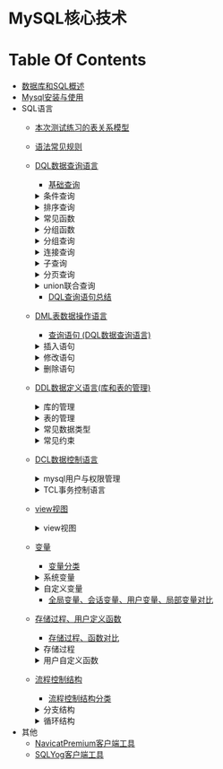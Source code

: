 MySQL核心技术
==


# Table Of Contents
* [数据库和SQL概述](md/数据库和SQL概述.md)
* [Mysql安装与使用](md/Mysql安装与使用.md)
* SQL语言
    * [本次测试练习的表关系模型](/md/1_01_sql常见规则_测试表模型.md#本次测试练习的表关系模型)
    * [语法常见规则](md/1_01_sql常见规则_测试表模型.md#语法常见规则)
    * [DQL数据查询语言](md/2_01_DQL数据查询语言.基础查询.md)
        * [基础查询](md/2_01_DQL数据查询语言.基础查询.md#基础查询)
        <details>
        <summary>条件查询</summary>
        
        * [条件查询](md/2_02_DQL数据查询语言.条件查询.md#条件查询)
            * [条件查询分类](md/2_02_DQL数据查询语言.条件查询.md#条件查询分类)
            * [按条件表达式筛选](md/2_02_DQL数据查询语言.条件查询.md#按条件表达式筛选)
            * [按逻辑表达式筛选](md/2_02_DQL数据查询语言.条件查询.md#按逻辑表达式筛选)
            * [模糊查询](md/2_02_DQL数据查询语言.条件查询.md#模糊查询)
        </details>
        
        <details>
        <summary>排序查询</summary>
         
        * [排序查询](md/2_03_DQL数据查询语言.排序查询.md)
            * [排序查询语法](md/2_03_DQL数据查询语言.排序查询.md#排序查询语法)
        </details>
            
        <details>
        <summary>常见函数</summary>
            
        * [常见函数](md/2_04_DQL数据查询语言.常见函数.md)
            * [函数概念](md/2_04_DQL数据查询语言.常见函数.md#函数概念)
            * [函数分类](md/2_04_DQL数据查询语言.常见函数.md#函数分类)
            * [单行函数](md/2_04_DQL数据查询语言.常见函数.md#单行函数)
                * [字符函数](md/2_04_DQL数据查询语言.常见函数.md#字符函数)
                * [数学函数](md/2_04_DQL数据查询语言.常见函数.md#数学函数)
                * [日期、时间函数](md/2_04_DQL数据查询语言.常见函数.md#日期时间函数)
                    * [format匹配模式字母定义](md/2_04_DQL数据查询语言.常见函数.md#format匹配模式字母定义)
                * [其他函数](md/2_04_DQL数据查询语言.常见函数.md#其他函数)
                * [流程分支控制函数](md/2_04_DQL数据查询语言.常见函数.md#流程分支控制函数)
        </details>
        
        <details>
        <summary>分组函数</summary>
        
        * [分组函数](md/2_05_DQL数据查询语言.分组函数.md)
            * [分组函数概念与功能](md/2_05_DQL数据查询语言.分组函数.md#分组函数概念与功能)
            * [分组函数概览与总结](md/2_05_DQL数据查询语言.分组函数.md#分组函数概览与总结)
        </details>
        
        <details>
        <summary>分组查询</summary>
        
        * [分组查询](md/2_06_DQL数据查询语言.分组查询.md)
            * [分组查询语法](md/2_06_DQL数据查询语言.分组查询.md#分组查询语法)
            * [分组查询特点](md/2_06_DQL数据查询语言.分组查询.md#分组查询特点)
            * [分组前筛选、分组后筛选比较](md/2_06_DQL数据查询语言.分组查询.md#分组前筛选分组后筛选比较)
            * [分组查询示例](md/2_06_DQL数据查询语言.分组查询.md#分组查询示例)
            * [MySQL获取分组后的top 1和top N记录方法](./exercise/MySQL获取分组后的top%201和top%20N记录.sql)
        </details>
        
        <details>
        <summary>连接查询</summary>
        
        * [连接查询](md/2_07_DQL数据查询语言.连接查询.md)
            * [连接查询分类](md/2_07_DQL数据查询语言.连接查询.md#连接查询分类)
            * [SQL-92连接语法(仅支持内连接)](md/2_07_DQL数据查询语言.连接查询.md#SQL-92连接语法仅支持内连接)
                * [SQL-92语法](md/2_07_DQL数据查询语言.连接查询.md#SQL-92语法)
                * [笛卡尔乘积现象(交叉连接)](md/2_07_DQL数据查询语言.连接查询.md#笛卡尔乘积现象交叉连接)
                * [等值连接](md/2_07_DQL数据查询语言.连接查询.md#等值连接)
                * [非等值连接](md/2_07_DQL数据查询语言.连接查询.md#非等值连接)
                * [自连接(自身内连接)](md/2_07_DQL数据查询语言.连接查询.md#自连接自身内连接)
            * [SQL:1999连接语法](md/2_07_DQL数据查询语言.连接查询.md#SQL1999连接语法)
                * [SQL-92与SQL:1999对比](md/2_07_DQL数据查询语言.连接查询.md#SQL-92与SQL1999对比)
                * [SQL:1999连接语法结构](md/2_07_DQL数据查询语言.连接查询.md#SQL1999连接语法结构)
                * [SQL:1999连接类型分类](md/2_07_DQL数据查询语言.连接查询.md#SQL1999连接类型分类)
                * [内连接](md/2_07_DQL数据查询语言.连接查询.md#内连接)
                    * [SQL:1999内连特点](md/2_07_DQL数据查询语言.连接查询.md#SQL1999内连特点)
                * [外连接](md/2_07_DQL数据查询语言.连接查询.md#外连接)
                    * [外连接特点](md/2_07_DQL数据查询语言.连接查询.md#外连接特点)
                * [全外连接](md/2_07_DQL数据查询语言.连接查询.md#全外连接)
                    * [full outer join全外连接替代方案](md/2_07_DQL数据查询语言.连接查询.md#full-outer-join全外连接替代方案)
                * [交叉链接(即笛卡尔乘积)](md/2_07_DQL数据查询语言.连接查询.md#交叉链接即笛卡尔乘积)
            * [连接查询总结](md/2_07_DQL数据查询语言.连接查询.md#连接查询总结)
        </details>
        
        <details>
        <summary>子查询</summary>
        
        * [子查询](md/2_08_DQL数据查询语言.子查询.md)
            * [子查询分类](md/2_08_DQL数据查询语言.子查询.md#子查询分类)
            * [where或having后面](md/2_08_DQL数据查询语言.子查询.md#where或having后面)
                * [where或having后面子查询特点](md/2_08_DQL数据查询语言.子查询.md#where或having后面子查询特点)
                * [标量子查询](md/2_08_DQL数据查询语言.子查询.md#标量子查询)
                * [列子查询](md/2_08_DQL数据查询语言.子查询.md#列子查询)
                * [行子查询](md/2_08_DQL数据查询语言.子查询.md#行子查询)
            * [select后面](md/2_08_DQL数据查询语言.子查询.md#select后面)
            * [from后面](md/2_08_DQL数据查询语言.子查询.md#from后面)
            * [exists后面](md/2_08_DQL数据查询语言.子查询.md#exists后面)
        </details>
        
        <details>
        <summary>分页查询</summary>
        
        * [分页查询](md/2_09_DQL数据查询语言.分页查询.md)
            * [分页查询语法](md/2_09_DQL数据查询语言.分页查询.md.md#分页查询语法)
            * [分页查询特点](md/2_09_DQL数据查询语言.分页查询.md.md#分页查询特点)
            * [分页查询案例](md/2_09_DQL数据查询语言.分页查询.md.md#分页查询案例)
        </details>
        
        <details>
        <summary>union联合查询</summary>
        
        * [union联合查询](md/2_10_DQL数据查询语言.union联合查询_DQL查询语句总结.md)
            * [union联合查询语法](md/2_10_DQL数据查询语言.union联合查询_DQL查询语句总结.md#union联合查询语法)
            * [union联合查询语法应用场景](md/2_10_DQL数据查询语言.union联合查询_DQL查询语句总结.md#union联合查询语法应用场景)
            * [union联合查询特点](md/2_10_DQL数据查询语言.union联合查询_DQL查询语句总结.md#union联合查询特点)
            * [union联合查询案例](md/2_10_DQL数据查询语言.union联合查询_DQL查询语句总结.md#union联合查询案例)
        </details>
        
        * [DQL查询语句总结](md/2_10_DQL数据查询语言.union联合查询_DQL查询语句总结.md#DQL查询语句总结)
    * [DML表数据操作语言](md/3_01_DML表数据操作语言.md)
        * [查询语句 (DQL数据查询语言)](md/2_01_DQL数据查询语言.基础查询.md)
        
        <details>
        <summary>插入语句</summary>
        
        * [插入语句](md/3_01_DML表数据操作语言.md#插入语句)
            * [values多行插入](md/3_01_DML表数据操作语言.md#values多行插入)
            * [set单行插入](md/3_01_DML表数据操作语言.md#set单行插入)
            * [values多行插入、set单行插入对比](md/3_01_DML表数据操作语言.md#values多行插入set单行插入对比)
        </details>
        
        <details>
        <summary>修改语句</summary>
        
        * [修改语句](md/3_01_DML表数据操作语言.md#修改语句)
            * [修改表数据语法](md/3_01_DML表数据操作语言.md#修改表数据语法)
            * [单表修改记录示例](md/3_01_DML表数据操作语言.md#单表修改记录示例)
            * [多表连接修改记录示例](md/3_01_DML表数据操作语言.md#多表连接修改记录示例)
        </details>
        
        <details>
        <summary>删除语句</summary>
        
        * [删除语句](md/3_01_DML表数据操作语言.md#删除语句)
            * [delete删除记录语法](md/3_01_DML表数据操作语言.md#delete删除记录语法)
            * [truncate清空表删除所有记录](md/3_01_DML表数据操作语言.md#truncate清空表删除所有记录)
            * [delete删除记录示例](md/3_01_DML表数据操作语言.md#delete删除记录示例)
            * [truncate清空表删除所有记录示例](md/3_01_DML表数据操作语言.md#truncate清空表删除所有记录示例)
            * [delete删除记录、truncate清空表删除所有记录对比](md/3_01_DML表数据操作语言.md#delete删除记录truncate清空表删除所有记录对比)
        </details>
        
    * [DDL数据定义语言(库和表的管理)](md/4_01_DDL数据定义语言.库的管理.md)
        <details>
        <summary>库的管理</summary>
        
        * [库的管理](md/4_01_DDL数据定义语言.库的管理.md)
            * [库的管理](md/4_01_DDL数据定义语言.库的管理.md#库的管理)
            * [库的修改](md/4_01_DDL数据定义语言.库的管理.md#库的修改)
            * [库的删除](md/4_01_DDL数据定义语言.库的管理.md#库的删除)
        </details>
        
        <details>
        <summary>表的管理</summary>
        
        * [表的管理](md/4_02_DDL数据定义语言.表的管理.md)
            * [表的创建](md/4_02_DDL数据定义语言.表的管理.md#表的创建)
            * [表的修改](md/4_02_DDL数据定义语言.表的管理.md#表的修改)
            * [表的删除](md/4_02_DDL数据定义语言.表的管理.md#表的删除)
            * [表的复制](md/4_02_DDL数据定义语言.表的管理.md#表的复制)  
        </details>
        
        <details>
        <summary>常见数据类型</summary>
        
        * [常见数据类型](md/4_03_DDL数据定义语言.常见数据类型.md)
            * [数据类型分类](md/4_03_DDL数据定义语言.常见数据类型.md#数据类型分类)
            * [整型](md/4_03_DDL数据定义语言.常见数据类型.md#整型)
                * [整型占用空间、值范围](md/4_03_DDL数据定义语言.常见数据类型.md#整型占用空间值范围)
                * [整型特点](md/4_03_DDL数据定义语言.常见数据类型.md#整型特点)
                * [整型示例](md/4_03_DDL数据定义语言.常见数据类型.md#整型示例)
            * [小数](md/4_03_DDL数据定义语言.常见数据类型.md#小数)
                * [小数分类](md/4_03_DDL数据定义语言.常见数据类型.md#小数分类)
                * [小数值范围](md/4_03_DDL数据定义语言.常见数据类型.md#小数值范围)
                * [小数示例](md/4_03_DDL数据定义语言.常见数据类型.md#小数示例)
            * [bit类型](md/4_03_DDL数据定义语言.常见数据类型.md#bit类型)
            * [字符型](md/4_03_DDL数据定义语言.常见数据类型.md#字符型)
                * [字符型分类](md/4_03_DDL数据定义语言.常见数据类型.md#字符型分类)
                * [char、varchar比较](md/4_03_DDL数据定义语言.常见数据类型.md#charvarchar比较)
            * [日期时间型](md/4_03_DDL数据定义语言.常见数据类型.md#日期时间型)
                * [日期时间型分类](md/4_03_DDL数据定义语言.常见数据类型.md#日期时间型分类)
                * [datetime、timestamp比较](md/4_03_DDL数据定义语言.常见数据类型.md#datetimetimestamp比较)
        </details>
        
        <details>
        <summary>常见约束</summary>
        
        * [常见约束](md/4_04_DDL数据定义语言.常见约束.md)
            * [按功能分类(6大约束)](md/4_04_DDL数据定义语言.常见约束.md#按功能分类6大约束)
            * [按作用范围分类](md/4_04_DDL数据定义语言.常见约束.md#按作用范围分类)
            * [添加约束的时机](md/4_04_DDL数据定义语言.常见约束.md#添加约束的时机)
            * [主键约束、唯一约束、主键约束对比](md/4_04_DDL数据定义语言.常见约束.md#主键约束唯一约束主键约束对比)
            * [外键特点](md/4_04_DDL数据定义语言.常见约束.md#外键特点)
                * [外键设置在主表删除记录时相关动作](md/4_04_DDL数据定义语言.常见约束.md#外键设置在主表删除记录时相关动作)
            * [约束语法](md/4_04_DDL数据定义语言.常见约束.md#约束语法)
            * [创建表时添加约束](md/4_04_DDL数据定义语言.常见约束.md#创建表时添加约束)
            * [修改表时添加约束](md/4_04_DDL数据定义语言.常见约束.md#修改表时添加约束)
            * [修改表时删除约束](md/4_04_DDL数据定义语言.常见约束.md#修改表时删除约束)
            * [自增长列(标识列)](md/4_04_DDL数据定义语言.常见约束.md#自增长列标识列)
            * [外键约束](md/4_04_DDL数据定义语言.常见约束.md#外键约束)
                * [外键设置在主表删除记录时相关动作](md/4_04_DDL数据定义语言.常见约束.md#外键设置在主表删除记录时相关动作)
                * [级联删除(ON DELETE CASCADE)](md/4_04_DDL数据定义语言.常见约束.md#级联删除on-delete-cascade)
                * [级联置空(ON DELETE SET NULL)](md/4_04_DDL数据定义语言.常见约束.md#级联置空on-delete-set-null)
        </details>
        
    * [DCL数据控制语言](md/5_01_DCL数据控制语言.TCL事务控制语言.md)
        <details>
        <summary>mysql用户与权限管理</summary>
        
        * [mysql用户与权限管理](/md/5_02_DCL数据控制语言.mysql用户与权限管理.md)
            * [ 用户管理](#用户管理)
                * [ 用户帐号](#用户帐号)
                * [ 创建用户](#创建用户)
                * [ 用户重命名](#用户重命名)
                * [ 锁定、解锁用户](#锁定、解锁用户)
                * [ 删除用户](#删除用户)
                * [ 修改密码](#修改密码)
            * [ 权限管理](#权限管理)
                * [ grant授权语法](#grant授权语法)
                    * [ 权限类别](#权限类别)
                * [ revoke回收授权](#revoke回收授权)
                * [ 查看指定用户的授权信息](#查看指定用户的授权信息)
            * [ 其他](#其他)
                * [ 破解数据库密码](#破解数据库密码)
        </details>
          
        <details>
        <summary>TCL事务控制语言</summary>
        
        * [TCL事务控制语言](md/5_01_DCL数据控制语言.TCL事务控制语言.md#TCL事务控制语言)
            * [事务特点(ACID)](md/5_01_DCL数据控制语言.TCL事务控制语言.md#事务特点ACID)
            * [事务的使用](md/5_01_DCL数据控制语言.TCL事务控制语言.md#事务的使用)
            * [事务的创建](md/5_01_DCL数据控制语言.TCL事务控制语言.md#事务的创建)
            * [隐式事务](md/5_01_DCL数据控制语言.TCL事务控制语言.md#隐式事务)
            * [显式事务](md/5_01_DCL数据控制语言.TCL事务控制语言.md#显式事务)
            * [显式事务语法](md/5_01_DCL数据控制语言.TCL事务控制语言.md#显式事务语法)
            * [savepoint设置保存点，与rollback搭配使用](md/5_01_DCL数据控制语言.TCL事务控制语言.md#savepoint设置保存点与rollback搭配使用)
            * [事务隔离级别对比](md/5_01_DCL数据控制语言.TCL事务控制语言.md#事务隔离级别对比)
            * [设置事务隔离级别](md/5_01_DCL数据控制语言.TCL事务控制语言.md#设置事务隔离级别)
            * [设置事务隔离级别](md/5_01_DCL数据控制语言.TCL事务控制语言.md#设置事务隔离级别)
            * [查看引擎](md/5_01_DCL数据控制语言.TCL事务控制语言.md#查看引擎)
            * [关闭当前会话的自动提交事务功能](md/5_01_DCL数据控制语言.TCL事务控制语言.md#关闭当前会话的自动提交事务功能)
            * [事务测试](md/5_01_DCL数据控制语言.TCL事务控制语言.md#事务测试)
        </details>
        
    * [view视图](md/6_01_view视图.md)
        <details>
        <summary>view视图</summary>
        
        * [使用场景](md/6_01_view视图.md#使用场景)
        * [使用视图好处](md/6_01_view视图.md#使用视图好处)
        * [view视图与表对比](md/6_01_view视图.md#view视图与表对比)
        * [view视图的生命周期](md/6_01_view视图.md#view视图的生命周期)
        * [创建视图](md/6_01_view视图.md#创建视图)
        * [修改视图的sql语句](md/6_01_view视图.md#修改视图的sql语句)
        * [查看视图](md/6_01_view视图.md#查看视图)
        * [删除视图](md/6_01_view视图.md#删除视图)
        * [视图虚拟表数据可更新情况](md/6_01_view视图.md#视图虚拟表数据可更新情况)
        * [具备以下特点的视图不可更行(增删改)](md/6_01_view视图.md#具备以下特点的视图不可更行增删改)
        </details>
        
    * [变量](md/7_01_变量.md)
        * [变量分类](md/7_01_变量.md#变量分类)
        <details>
        <summary>系统变量</summary>
        
        * [系统变量](md/7_01_变量.md#系统变量)
            * [全局变量](md/7_01_变量.md#全局变量)
            * [会话变量](md/7_01_变量.md#会话变量)
        </details>
        
        <details>
        <summary>自定义变量</summary>
        
        * [自定义变量](md/7_01_变量.md#自定义变量)
            * [使用步骤](md/7_01_变量.md#使用步骤)
            * [用户变量](md/7_01_变量.md#用户变量)
            * [局部变量](md/7_01_变量.md#局部变量)
        </details>
        
        * [全局变量、会话变量、用户变量、局部变量对比](md/7_01_变量.md#全局变量会话变量用户变量局部变量对比)
        
    * [存储过程、用户定义函数](md/8_01_存储过程、用户定义函数.md)
        * [存储过程、函数对比](md/8_01_存储过程、用户定义函数.md#存储过程函数对比)
        
        <details>
        <summary>存储过程</summary>
        
        * [存储过程](md/8_01_存储过程、用户定义函数.md#存储过程)
            * [创建存储过程语法](md/8_01_存储过程、用户定义函数.md#创建存储过程语法)
            * [创建存储过程示例](md/8_01_存储过程、用户定义函数.md#创建存储过程示例)
            * [创建存储过程示例](md/8_01_存储过程、用户定义函数.md#创建存储过程示例)
            * [查看存储过程](md/8_01_存储过程、用户定义函数.md#查看存储过程)
            * [删除存储过程](md/8_01_存储过程、用户定义函数.md#删除存储过程)
            * [修改存储过程(不能修改参数或存储过程主体，只能修改存储过程特性)](md/8_01_存储过程、用户定义函数.md#修改存储过程不能修改参数或存储过程主体只能修改存储过程特性)
        </details>
        
        <details>
        <summary>用户自定义函数</summary>
        
        * [用户自定义函数](md/8_02_用户定义函数.md)
            * [函数创建语法](md/8_02_用户定义函数.md#函数创建语法)
            * [调用用户自定义函数语法](md/8_02_用户定义函数.md#调用用户自定义函数语法)
            * [创建函数示例](md/8_02_用户定义函数.md#创建函数示例)
            * [查看用户自定义函数](md/8_02_用户定义函数.md#查看用户自定义函数)
            * [删除自定义用户函数](md/8_02_用户定义函数.md#删除自定义用户函数)
            * [修改用户自定义函数(不能更改函数体和参数列表，只能更改函数特性)](md/8_02_用户定义函数.md#修改用户自定义函数不能更改函数体和参数列表只能更改函数特性)
        </details>
        
    * [流程控制结构](md/9_01_流程控制结构.md)
        * [流程控制结构分类](md/9_01_流程控制结构.md#流程控制结构分类)
        
        <details>
        <summary>分支结构</summary>
        
        * [分支结构](md/9_01_流程控制结构.md#分支结构)
            * [if函数](md/9_01_流程控制结构.md#if函数)
            * [IFNULL(expr1,expr2)](md/9_01_流程控制结构.md#IFNULLexpr1expr2)
            * [if分支](md/9_01_流程控制结构.md#if分支)
            * [case结构](md/9_01_流程控制结构.md#case结构)
        </details>
        
        <details>
        <summary>循环结构</summary>
        
        * [循环结构](md/9_01_流程控制结构.md#循环结构)
            * [循环控制](md/9_01_流程控制结构.md#循环控制)
            * [while循环](md/9_01_流程控制结构.md#while循环)
            * [loop无限循环](md/9_01_流程控制结构.md#loop无限循环)
            * [repeat循环](md/9_01_流程控制结构.md#repeat循环)
            * [循环示例](md/9_01_流程控制结构.md#循环示例)
        </details>
* 其他
    * [NavicatPremium客户端工具](md/NavicatPremium.md)
    * [SQLYog客户端工具](md/SQLYog.md)